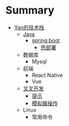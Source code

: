 # Summary

* [Yan的技术栈](README.md)
  * [Java](java.md)
    * [spring boot](java/spring-boot.md)
      * [热部署](java/spring-boot/re-bu-shu.md)
  * 数据库
    * Mysql
  * 前端
    * React Native
    * Vue
  * [叉叉开发](cha-cha-kai-fa.md)
    * [提示](cha-cha-kai-fa/ti-shi.md)
    * [模拟器操作](cha-cha-kai-fa/mo-ni-qi-cao-zuo.md)
  * Linux
    * 常用命令

